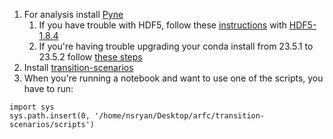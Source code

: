 1. For analysis install [Pyne](https://anaconda.org/conda-forge/pyne)
   1. If you have trouble with HDF5, follow these [instructions](https://askubuntu.com/questions/1340411/installing-hdf5) with [HDF5-1.8.4](https://support.hdfgroup.org/ftp/HDF5/releases/hdf5-1.8/hdf5-1.8.4/src/hdf5-1.8.4.tar.gz)
   1. If you're having trouble upgrading your conda install from 23.5.1 to 23.5.2 follow [these steps](https://github.com/conda/conda/issues/9469#issuecomment-1635769137)
1. Install [transition-scenarios](https://github.com/arfc/transition-scenarios)
1. When you're running a notebook and want to use one of the scripts, you have to run:
```
import sys
sys.path.insert(0, '/home/nsryan/Desktop/arfc/transition-scenarios/scripts')
```
